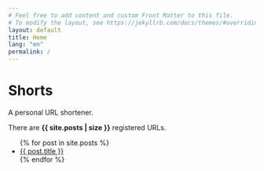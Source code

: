 ```yaml
---
# Feel free to add content and custom Front Matter to this file.
# To modify the layout, see https://jekyllrb.com/docs/themes/#overriding-theme-defaults
layout: default
title: Home
lang: "en"
permalink: /
---
```

<div class="home">
  <h1>Shorts</h1>
  <p>
    A personal URL shortener.
  </p>
  <p>
    There are <strong>{{ site.posts | size }}</strong> registered URLs.
  </p>
  <ul>
  {% for post in site.posts %}
    <li>
      <a href="{{ post.url }}">{{ post.title }}</a>
    </li>
  {% endfor %}
  </ul>
</div>
